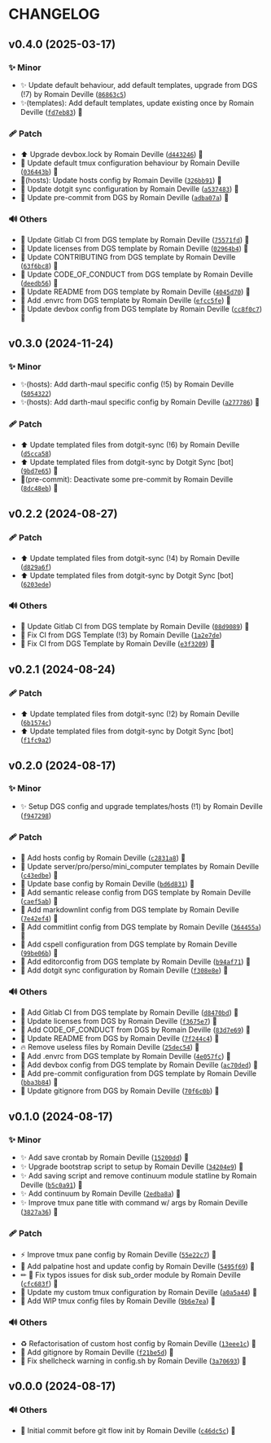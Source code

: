 <!-- markdownlint-disable-file -->
# CHANGELOG

## v0.4.0 (2025-03-17)

### ✨ Minor

  * ✨ Update default behaviour, add default templates, upgrade from DGS (!7) by Romain Deville ([`86863c5`](https://framagit.org/rdeville-private/dotfiles/tmux/-/commit/86863c5c2cb4edee536678aaa50b778f3f22fca7))
  * ✨(templates): Add default templates, update existing once by Romain Deville ([`fd7eb83`](https://framagit.org/rdeville-private/dotfiles/tmux/-/commit/fd7eb83b32a535f36bea76732a51878f3cd3dd07)) 🔏

### 🩹 Patch

  * ⬆️ Upgrade devbox.lock by Romain Deville ([`d443246`](https://framagit.org/rdeville-private/dotfiles/tmux/-/commit/d4432461224b75a4c884a03baa68e37330f39fb3)) 🔏
  * 🔧 Update default tmux configuration behaviour by Romain Deville ([`036443b`](https://framagit.org/rdeville-private/dotfiles/tmux/-/commit/036443b7660abed28ed5762e06a3378286618601)) 🔏
  * 🔧(hosts): Update hosts config by Romain Deville ([`326bb91`](https://framagit.org/rdeville-private/dotfiles/tmux/-/commit/326bb91e830cbf842fcfefababf0f9f92ad60275)) 🔏
  * 🔧 Update dotgit sync configuration by Romain Deville ([`a537483`](https://framagit.org/rdeville-private/dotfiles/tmux/-/commit/a537483ddbf509fef2302370c528144278f0b984)) 🔏
  * 🔧 Update pre-commit from DGS by Romain Deville ([`adba07a`](https://framagit.org/rdeville-private/dotfiles/tmux/-/commit/adba07af6045659936b02d5c8d6741c8530f6576)) 🔏

### 🔊 Others

  * 👷 Update Gitlab CI from DGS template by Romain Deville ([`75571fd`](https://framagit.org/rdeville-private/dotfiles/tmux/-/commit/75571fda80a050eab5f35dd7b955b4b6bbb91051)) 🔏
  * 📄 Update licenses from DGS template by Romain Deville ([`02964b4`](https://framagit.org/rdeville-private/dotfiles/tmux/-/commit/02964b44163eb8c6264716182c0b00077694d4b2)) 🔏
  * 📝 Update CONTRIBUTING from DGS template by Romain Deville ([`63f6bc8`](https://framagit.org/rdeville-private/dotfiles/tmux/-/commit/63f6bc8fff43a872b1fd350ca1e5edf16994bf67)) 🔏
  * 📝 Update CODE_OF_CONDUCT from DGS template by Romain Deville ([`deedb56`](https://framagit.org/rdeville-private/dotfiles/tmux/-/commit/deedb568c94c498b87128e81d577c72a219ea513)) 🔏
  * 📝 Update README from DGS template by Romain Deville ([`4045d70`](https://framagit.org/rdeville-private/dotfiles/tmux/-/commit/4045d704118e2e87c2033b74d9f97bd034115204)) 🔏
  * 🔨 Add .envrc from DGS template by Romain Deville ([`efcc5fe`](https://framagit.org/rdeville-private/dotfiles/tmux/-/commit/efcc5fe46e7140c1ebf93747c28b3e011db8b510)) 🔏
  * 🔨 Update devbox config from DGS template by Romain Deville ([`cc8f0c7`](https://framagit.org/rdeville-private/dotfiles/tmux/-/commit/cc8f0c72346eb67553770d55d610d0260978359d)) 🔏

## v0.3.0 (2024-11-24)

### ✨ Minor

  * ✨(hosts): Add darth-maul specific config (!5) by Romain Deville ([`5054322`](https://framagit.org/rdeville-private/dotfiles/tmux/-/commit/5054322cbb4c363040f5cf72f5cbdd444d7e13c0))
  * ✨(hosts): Add darth-maul specific config by Romain Deville ([`a277786`](https://framagit.org/rdeville-private/dotfiles/tmux/-/commit/a277786634f92455a8ab84c3feaefb4c50c9f77b)) 🔏

### 🩹 Patch

  * ⬆️ Update templated files from dotgit-sync (!6) by Romain Deville ([`d5cca58`](https://framagit.org/rdeville-private/dotfiles/tmux/-/commit/d5cca58287878f36c53c6dd86a03ac72664294f9))
  * ⬆️ Update templated files from dotgit-sync by Dotgit Sync [bot] ([`9bd7e65`](https://framagit.org/rdeville-private/dotfiles/tmux/-/commit/9bd7e65d2852e3044c9eb788d0f20b0f3ea7c3ee)) 🔏
  * 🔧(pre-commit): Deactivate some pre-commit by Romain Deville ([`8dc48eb`](https://framagit.org/rdeville-private/dotfiles/tmux/-/commit/8dc48eb9d47615e339e4aeeeab2f81d476e0ed74)) 🔏

## v0.2.2 (2024-08-27)

### 🩹 Patch

  * ⬆️ Update templated files from dotgit-sync (!4) by Romain Deville ([`d829a6f`](https://framagit.org/rdeville-private/dotfiles/tmux/-/commit/d829a6f01a6f21be7d309c9be07020ba7ed0a0f9))
  * ⬆️ Update templated files from dotgit-sync by Dotgit Sync [bot] ([`6203ede`](https://framagit.org/rdeville-private/dotfiles/tmux/-/commit/6203ede051eabcc38235fc98e30daa346d47a7b5))

### 🔊 Others

  * 👷 Update Gitlab CI from DGS template by Romain Deville ([`08d9089`](https://framagit.org/rdeville-private/dotfiles/tmux/-/commit/08d9089643881162cc588fa8b43298bdd8d6b1f8)) 🔏
  * 💚 Fix CI from DGS Template (!3) by Romain Deville ([`1a2e7de`](https://framagit.org/rdeville-private/dotfiles/tmux/-/commit/1a2e7de06d37a9aadb30dfc33f976d3e840f4ff3))
  * 💚 Fix CI from DGS Template by Romain Deville ([`e3f3209`](https://framagit.org/rdeville-private/dotfiles/tmux/-/commit/e3f3209d5ab5ca976d3933cb70cf066aaa30af31)) 🔏

## v0.2.1 (2024-08-24)

### 🩹 Patch

  * ⬆️ Update templated files from dotgit-sync (!2) by Romain Deville ([`6b1574c`](https://framagit.org/rdeville-private/dotfiles/tmux/-/commit/6b1574cebdaa58f15ba2ed946926e137faca83e9))
  * ⬆️ Update templated files from dotgit-sync by Dotgit Sync [bot] ([`f1fc9a2`](https://framagit.org/rdeville-private/dotfiles/tmux/-/commit/f1fc9a2c54e12ae8a3921c87d9f6fb39caa633ff))

## v0.2.0 (2024-08-17)

### ✨ Minor

  * ✨ Setup DGS config and upgrade templates/hosts (!1) by Romain Deville ([`f947298`](https://framagit.org/rdeville-private/dotfiles/tmux/-/commit/f947298391b73f074857e0ff46a3dd83a4bef711))

### 🩹 Patch

  * 🔧 Add hosts config by Romain Deville ([`c2831a8`](https://framagit.org/rdeville-private/dotfiles/tmux/-/commit/c2831a828f8bb444b120569b5b1bf0886359c7ad)) 🔏
  * 🔧 Update server/pro/perso/mini_computer templates by Romain Deville ([`c43edbe`](https://framagit.org/rdeville-private/dotfiles/tmux/-/commit/c43edbe38ac140bf3a6cf46e16543924d9701a5e)) 🔏
  * 🔧 Update base config by Romain Deville ([`bd6d831`](https://framagit.org/rdeville-private/dotfiles/tmux/-/commit/bd6d831b5f893fbf16df1dc9cf200bbc2b3ab73a)) 🔏
  * 🔧 Add semantic release config from DGS template by Romain Deville ([`caef5ab`](https://framagit.org/rdeville-private/dotfiles/tmux/-/commit/caef5ab6cff38782bbdadb1eb8e0aa3f60efa9c7)) 🔏
  * 🔧 Add markdownlint config from DGS template by Romain Deville ([`7e42ef4`](https://framagit.org/rdeville-private/dotfiles/tmux/-/commit/7e42ef40b3298486f72c0d0a2c3660730694a89d)) 🔏
  * 🔧 Add commitlint config from DGS template by Romain Deville ([`364455a`](https://framagit.org/rdeville-private/dotfiles/tmux/-/commit/364455a8a987739347feecb8d13cbb175176586a)) 🔏
  * 🔧 Add cspell configuration from DGS template by Romain Deville ([`99be06b`](https://framagit.org/rdeville-private/dotfiles/tmux/-/commit/99be06bd9a1c9cdf3a1f38b82916608c232e4288)) 🔏
  * 🔧 Add editorconfig from DGS template by Romain Deville ([`b94af71`](https://framagit.org/rdeville-private/dotfiles/tmux/-/commit/b94af71073e14af1206f5462acf49657805acf2e)) 🔏
  * 🔧 Add dotgit sync configuration by Romain Deville ([`f308e8e`](https://framagit.org/rdeville-private/dotfiles/tmux/-/commit/f308e8ed7bdb836749192c3af7e9ea13ad596717)) 🔏

### 🔊 Others

  * 👷 Add Gitlab CI from DGS template by Romain Deville ([`d8470bd`](https://framagit.org/rdeville-private/dotfiles/tmux/-/commit/d8470bddc6645e2ee2d91bd87ad45fb41ca28475)) 🔏
  * 📄 Update licenses from DGS by Romain Deville ([`f3675e7`](https://framagit.org/rdeville-private/dotfiles/tmux/-/commit/f3675e7462d8623f7abf538d0d02d779662d0201)) 🔏
  * 📝 Add CODE_OF_CONDUCT from DGS by Romain Deville ([`83d7e69`](https://framagit.org/rdeville-private/dotfiles/tmux/-/commit/83d7e69ec4a5e679060b74d74bd2cd490278f7ab)) 🔏
  * 📝 Update README from DGS by Romain Deville ([`7f244c4`](https://framagit.org/rdeville-private/dotfiles/tmux/-/commit/7f244c441318884a3d670dc62442058214c9fa08)) 🔏
  * 🔥 Remove useless files by Romain Deville ([`25dec54`](https://framagit.org/rdeville-private/dotfiles/tmux/-/commit/25dec544568ebd52245406fec176fa9771ddf9f2)) 🔏
  * 🔨 Add .envrc from DGS template by Romain Deville ([`4e057fc`](https://framagit.org/rdeville-private/dotfiles/tmux/-/commit/4e057fc53e6d80f660461e01af97fd561a36ec33)) 🔏
  * 🔨 Add devbox config from DGS template by Romain Deville ([`ac70ded`](https://framagit.org/rdeville-private/dotfiles/tmux/-/commit/ac70ded09fb3efafe77c798100d52a5956f28b1a)) 🔏
  * 🔨 Add pre-commit configuration from DGS template by Romain Deville ([`bba3b84`](https://framagit.org/rdeville-private/dotfiles/tmux/-/commit/bba3b841dcfd15bcc1fff46974f61fdb3c20f240)) 🔏
  * 🙈 Update gitignore from DGS by Romain Deville ([`70f6c0b`](https://framagit.org/rdeville-private/dotfiles/tmux/-/commit/70f6c0b7f6d4163e2b2fd6e5e748be4ccc67cc87)) 🔏

## v0.1.0 (2024-08-17)

### ✨ Minor

  * ✨ Add save crontab by Romain Deville ([`15200dd`](https://framagit.org/rdeville-private/dotfiles/tmux/-/commit/15200dd42b2f0acaf0cfa7b1b2589d43467d67e2)) 🔏
  * ✨ Upgrade bootstrap script to setup by Romain Deville ([`34204e9`](https://framagit.org/rdeville-private/dotfiles/tmux/-/commit/34204e99b75085b7bdbd7e11e057e45812972b02)) 🔏
  * ✨ Add saving script and remove continuum module statline by Romain Deville ([`b5c0a91`](https://framagit.org/rdeville-private/dotfiles/tmux/-/commit/b5c0a9125c6ac9ee3112937c575521868f9b58ec)) 🔏
  * ✨ Add continuum by Romain Deville ([`2edba8a`](https://framagit.org/rdeville-private/dotfiles/tmux/-/commit/2edba8ae5eba36cb52c325f21e194ffc75123328)) 🔏
  * ✨ Improve tmux pane title with command w/ args by Romain Deville ([`3827a36`](https://framagit.org/rdeville-private/dotfiles/tmux/-/commit/3827a3661fcda95e1b2be7cbe55abd5f9795cd7e)) 🔏

### 🩹 Patch

  * ⚡️ Improve tmux pane config by Romain Deville ([`55e22c7`](https://framagit.org/rdeville-private/dotfiles/tmux/-/commit/55e22c70064546e308cb4074cd2a0f31ca48f3b7)) 🔏
  * 🔧 Add palpatine host and update config by Romain Deville ([`5495f69`](https://framagit.org/rdeville-private/dotfiles/tmux/-/commit/5495f691443262773d55e0ffe2d542d494ef4dd2)) 🔏
  * ✏ 🔧 Fix typos issues for disk sub_order module by Romain Deville ([`cfc683f`](https://framagit.org/rdeville-private/dotfiles/tmux/-/commit/cfc683fdf5015aa74e235c1dc8a1153a2ffd45f8)) 🔏
  * 🔧 Update my custom tmux configuration by Romain Deville ([`a0a5a44`](https://framagit.org/rdeville-private/dotfiles/tmux/-/commit/a0a5a449591adac1e1d33649b451ceadc30bc0c6)) 🔏
  * 🔧 Add WIP tmux config files by Romain Deville ([`9b6e7ea`](https://framagit.org/rdeville-private/dotfiles/tmux/-/commit/9b6e7ea48ffa604238c2bdc51b859d3486f76acf)) 🔏

### 🔊 Others

  * ♻️ Refactorisation of custom host config by Romain Deville ([`13eee1c`](https://framagit.org/rdeville-private/dotfiles/tmux/-/commit/13eee1c7b6abe8a1eaed1d46c08cf090c8d3c0ef)) 🔏
  * 🙈 Add gitignore by Romain Deville ([`f21be5d`](https://framagit.org/rdeville-private/dotfiles/tmux/-/commit/f21be5d53499d9fada3b6be253754e0d8621152d)) 🔏
  * 🚨 Fix shellcheck warning in config.sh by Romain Deville ([`3a70693`](https://framagit.org/rdeville-private/dotfiles/tmux/-/commit/3a7069320c3d3261becd9ca00d0e865f24252b6b)) 🔏

## v0.0.0 (2024-08-17)

### 🔊 Others

  * 🎉 Initial commit before git flow init by Romain Deville ([`c46dc5c`](https://framagit.org/rdeville-private/dotfiles/tmux/-/commit/c46dc5ce3f7397faef355b43d20cc51886e746b8)) 🔏

